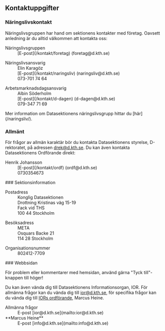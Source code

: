 Kontaktuppgifter
----------------

### Näringslivskontakt

Näringslivsgruppen har hand om sektionens kontakter med företag. Oavsett
anledning är du alltid välkommen att kontakta oss:

<dl>
<dt>
Näringslivsgruppen

</dt>
<dd>
[E-post](/kontakt/foretag) (foretag@d.kth.se)

</dd>
</dl>
<dl>
<dt>
Näringslivsansvarig

</dt>
<dd>
Elin Karagöz

</dd>
<dd>
[E-post](/kontakt/naringsliv) (naringsliv@d.kth.se)

</dd>
<dd>
073-701 74 64

</dd>
</dl>
<dl>
<dt>
Arbetsmarknadsdagsansvarig

</dt>
<dd>
Albin Söderholm

</dd>
<dd>
[E-post](/kontakt/d-dagen) (d-dagen@d.kth.se)

</dd>
<dd>
079-347 71 69

</dd>
</dl>
Mer information om Datasektionens näringslivsgrupp hittar du
[här](/naringsliv/).

### Allmänt

För frågor av allmän karaktär bör du kontakta Datasektionens styrelse,
D-rektoratet, på adressen [drek@d.kth.se](/kontakt/drektoratet). Du kan
även kontakta Datasektionens Ordförande direkt:

<dl>
<dt>
Henrik Johansson

</dt>
<dd>
[E-post](/kontakt/ordf) (ordf@d.kth.se)

</dd>
<dd>
0730354673

</dd>
</dl>
### Sektionsinformation

<dl>
<dt>
Postadress

</dt>
<dd>
Konglig Datasektionen

</dd>
<dd>
Drottning Kristinas väg 15-19

</dd>
<dd>
Fack vid THS

</dd>
<dd>
100 44 Stockholm

</dd>
</dl>
<dl>
<dt>
Besöksadress

</dt>
<dd>
META

</dd>
<dd>
Osquars Backe 21

</dd>
<dd>
114 28 Stockholm

</dd>
</dl>
<dl>
<dt>
Organisationsnummer

</dt>
<dd>
802412-7709

</dd>
</dl>
### Webbsidan

För problem eller kommentarer med hemsidan, använd gärna "Tyck
till"-knappen till höger!

Du kan även vända dig till Datasektionens Informationsorgan, IOR. För
allmänna frågor kan du vända dig till [ior@d.kth.se](/kontakt/ior), för
specifika frågor kan du vända dig till [IORs ordförande](/kontakt/info),
Marcus Heine.

<dl>
<dt>
Allmänna frågor

</dt>
<dd>
E-post [ior@d.kth.se](mailto:ior@d.kth.se)

</dd>
<dt>**Marcus Heine**</dt>
<dd>
E-post [info@d.kth.se](mailto:info@d.kth.se)

</dd>
<dl>


